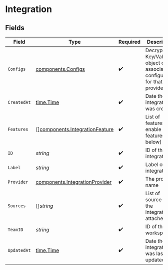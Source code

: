 # Integration


## Fields

| Field                                                                            | Type                                                                             | Required                                                                         | Description                                                                      |
| -------------------------------------------------------------------------------- | -------------------------------------------------------------------------------- | -------------------------------------------------------------------------------- | -------------------------------------------------------------------------------- |
| `Configs`                                                                        | [components.Configs](../../models/components/configs.md)                         | :heavy_check_mark:                                                               | Decrypted Key/Value object of the associated configuration for that provider     |
| `CreatedAt`                                                                      | [time.Time](https://pkg.go.dev/time#Time)                                        | :heavy_check_mark:                                                               | Date the integration was created                                                 |
| `Features`                                                                       | [][components.IntegrationFeature](../../models/components/integrationfeature.md) | :heavy_check_mark:                                                               | List of features to enable (see features list below)                             |
| `ID`                                                                             | *string*                                                                         | :heavy_check_mark:                                                               | ID of the integration                                                            |
| `Label`                                                                          | *string*                                                                         | :heavy_check_mark:                                                               | Label of the integration                                                         |
| `Provider`                                                                       | [components.IntegrationProvider](../../models/components/integrationprovider.md) | :heavy_check_mark:                                                               | The provider name                                                                |
| `Sources`                                                                        | []*string*                                                                       | :heavy_check_mark:                                                               | List of source IDs the integration is attached to                                |
| `TeamID`                                                                         | *string*                                                                         | :heavy_check_mark:                                                               | ID of the workspace                                                              |
| `UpdatedAt`                                                                      | [time.Time](https://pkg.go.dev/time#Time)                                        | :heavy_check_mark:                                                               | Date the integration was last updated                                            |